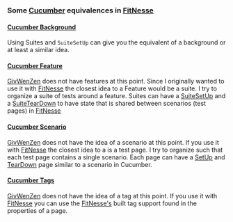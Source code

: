 ### Some [Cucumber](http://cukes.info/) equivalences in [FitNesse](http://fitnesse.org/) ###

#### [Cucumber Background](http://wiki.github.com/aslakhellesoy/cucumber/background) ####
Using Suites and `SuiteSetUp` can give you the equivalent of a background or at least a similar idea.

#### [Cucumber Feature](http://wiki.github.com/aslakhellesoy/cucumber/cucumber-feature) ####
[GivWenZen](http://code.google.com/p/givwenzen) does not have features at this point.  Since I originally wanted to use it with [FitNesse](http://fitnesse.org/) the closest idea to a Feature would be a suite.  I try to organize a suite of tests around a feature.  Suites can have a [SuiteSetUp](http://fitnesse.org/FitNesse.UserGuide.SpecialPages) and a [SuiteTearDown](http://fitnesse.org/FitNesse.UserGuide.SpecialPages) to have state that is shared between scenarios (test pages) in [FitNesse](http://fitnesse.org/)

#### [Cucumber Scenario](http://wiki.github.com/aslakhellesoy/cucumber/feature-introduction) ####
[GivWenZen](http://code.google.com/p/givwenzen) does not have the idea of a scenario at this point.  If you use it with [FitNesse](http://fitnesse.org/) the closest idea to a is a test page.  I try to organize such that each test page contains a single scenario.  Each page can have a [SetUp](http://fitnesse.org/FitNesse.UserGuide.SpecialPages) and [TearDown](http://fitnesse.org/FitNesse.UserGuide.SpecialPages) page similar to a scenario in Cucumber.

#### [Cucumber Tags](http://wiki.github.com/aslakhellesoy/cucumber/tags) ####
[GivWenZen](http://code.google.com/p/givwenzen) does not have the idea of a tag at this point.  If you use it with [FitNesse](http://fitnesse.org/) you can use the [FitNesse's](http://fitnesse.org/) built tag support found in the properties of a page.
